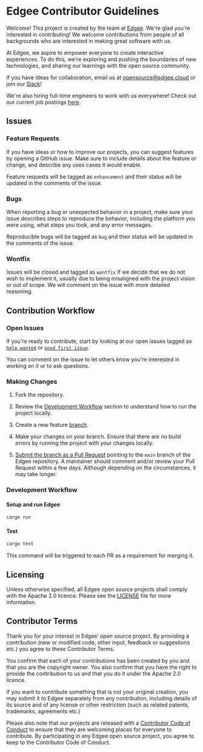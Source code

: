 # Edgee Contributor Guidelines

Welcome! This project is created by the team at [Edgee](https://www.edgee.cloud).
We're glad you're interested in contributing! We welcome contributions from people of all backgrounds
who are interested in making great software with us.

At Edgee, we aspire to empower everyone to create interactive experiences. To do this,
we're exploring and pushing the boundaries of new technologies, and sharing our learnings with the open source community.

If you have ideas for collaboration, email us at opensource@edgee.cloud or join our [Slack](https://www.edgee.cloud/slack)!

We're also hiring full-time engineers to work with us everywhere! Check out our current job postings [here](https://github.com/edgee-cloud/careers/issues).

## Issues

### Feature Requests

If you have ideas or how to improve our projects, you can suggest features by opening a GitHub issue.
Make sure to include details about the feature or change, and describe any uses cases it would enable.

Feature requests will be tagged as `enhancement` and their status will be updated in the comments of the issue.

### Bugs

When reporting a bug or unexpected behavior in a project, make sure your issue describes steps
to reproduce the behavior, including the platform you were using, what steps you took, and any error messages.

Reproducible bugs will be tagged as `bug` and their status will be updated in the comments of the issue.

### Wontfix

Issues will be closed and tagged as `wontfix` if we decide that we do not wish to implement it,
usually due to being misaligned with the project vision or out of scope. We will comment on the issue with more detailed reasoning.

## Contribution Workflow

### Open Issues

If you're ready to contribute, start by looking at our open issues tagged as [`help wanted`](../../issues?q=is%3Aopen+is%3Aissue+label%3A"help+wanted") or [`good first issue`](../../issues?q=is%3Aopen+is%3Aissue+label%3A"good+first+issue").

You can comment on the issue to let others know you're interested in working on it or to ask questions.

### Making Changes

1. Fork the repository.

2. Review the [Development Workflow](#development-workflow) section to understand how to run the project locally.

3. Create a new feature [branch](https://docs.github.com/en/pull-requests/collaborating-with-pull-requests/proposing-changes-to-your-work-with-pull-requests/creating-and-deleting-branches-within-your-repository).

4. Make your changes on your branch. Ensure that there are no build errors by running the project with your changes locally.

5. [Submit the branch as a Pull Request](https://help.github.com/en/github/collaborating-with-issues-and-pull-requests/creating-a-pull-request-from-a-fork) pointing to the `main` branch of the Edgee repository. A maintainer should comment and/or review your Pull Request within a few days. Although depending on the circumstances, it may take longer.

### Development Workflow

#### Setup and run Edgee

```bash
cargo run
```

#### Test

```bash
cargo test
```

This command will be triggered to each PR as a requirement for merging it.


## Licensing

Unless otherwise specified, all Edgee open source projects shall comply with the Apache 2.0 licence. Please see the [LICENSE](LICENSE) file for more information.

## Contributor Terms

Thank you for your interest in Edgee’ open source project. By providing a contribution (new or modified code,
other input, feedback or suggestions etc.) you agree to these Contributor Terms.

You confirm that each of your contributions has been created by you and that you are the copyright owner.
You also confirm that you have the right to provide the contribution to us and that you do it under the
Apache 2.0 licence.

If you want to contribute something that is not your original creation, you may submit it to Edgee separately
from any contribution, including details of its source and of any license or other restriction
(such as related patents, trademarks,  agreements etc.)

Please also note that our projects are released with a [Contributor Code of Conduct](CODE_OF_CONDUCT.md) to
ensure that they are welcoming places for everyone to contribute. By participating in any Edgee open source project,
you agree to keep to the Contributor Code of Conduct.